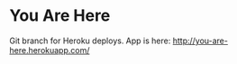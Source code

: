 You Are Here
============

Git branch for Heroku deploys. App is here: http://you-are-here.herokuapp.com/